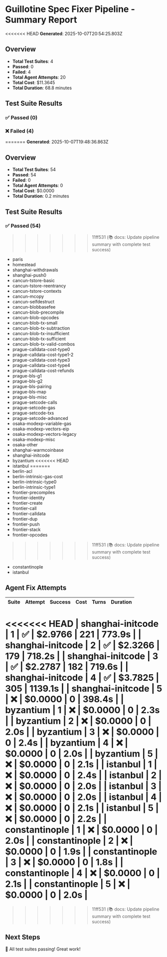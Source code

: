 # Guillotine Spec Fixer Pipeline - Summary Report

<<<<<<< HEAD
**Generated**: 2025-10-07T20:54:25.803Z

## Overview

- **Total Test Suites**: 4
- **Passed**: 0
- **Failed**: 4
- **Total Agent Attempts**: 20
- **Total Cost**: $11.3645
- **Total Duration**: 68.8 minutes

## Test Suite Results

### ✅ Passed (0)


### ❌ Failed (4)
=======
**Generated**: 2025-10-07T19:48:36.863Z

## Overview

- **Total Test Suites**: 54
- **Passed**: 54
- **Failed**: 0
- **Total Agent Attempts**: 0
- **Total Cost**: $0.0000
- **Total Duration**: 0.2 minutes

## Test Suite Results

### ✅ Passed (54)
>>>>>>> 11ff531 (📚 docs: Update pipeline summary with complete test success)

- paris
- homestead
- shanghai-withdrawals
- shanghai-push0
- cancun-tstore-basic
- cancun-tstore-reentrancy
- cancun-tstore-contexts
- cancun-mcopy
- cancun-selfdestruct
- cancun-blobbasefee
- cancun-blob-precompile
- cancun-blob-opcodes
- cancun-blob-tx-small
- cancun-blob-tx-subtraction
- cancun-blob-tx-insufficient
- cancun-blob-tx-sufficient
- cancun-blob-tx-valid-combos
- prague-calldata-cost-type0
- prague-calldata-cost-type1-2
- prague-calldata-cost-type3
- prague-calldata-cost-type4
- prague-calldata-cost-refunds
- prague-bls-g1
- prague-bls-g2
- prague-bls-pairing
- prague-bls-map
- prague-bls-misc
- prague-setcode-calls
- prague-setcode-gas
- prague-setcode-txs
- prague-setcode-advanced
- osaka-modexp-variable-gas
- osaka-modexp-vectors-eip
- osaka-modexp-vectors-legacy
- osaka-modexp-misc
- osaka-other
- shanghai-warmcoinbase
- shanghai-initcode
- byzantium
<<<<<<< HEAD
- istanbul
=======
- berlin-acl
- berlin-intrinsic-gas-cost
- berlin-intrinsic-type0
- berlin-intrinsic-type1
- frontier-precompiles
- frontier-identity
- frontier-create
- frontier-call
- frontier-calldata
- frontier-dup
- frontier-push
- frontier-stack
- frontier-opcodes
>>>>>>> 11ff531 (📚 docs: Update pipeline summary with complete test success)
- constantinople
- istanbul

## Agent Fix Attempts

| Suite | Attempt | Success | Cost | Turns | Duration |
|-------|---------|---------|------|-------|----------|
<<<<<<< HEAD
| shanghai-initcode | 1 | ✅ | $2.9766 | 221 | 773.9s |
| shanghai-initcode | 2 | ✅ | $2.3266 | 179 | 718.2s |
| shanghai-initcode | 3 | ✅ | $2.2787 | 182 | 719.6s |
| shanghai-initcode | 4 | ✅ | $3.7825 | 305 | 1139.1s |
| shanghai-initcode | 5 | ❌ | $0.0000 | 0 | 398.4s |
| byzantium | 1 | ❌ | $0.0000 | 0 | 2.3s |
| byzantium | 2 | ❌ | $0.0000 | 0 | 2.0s |
| byzantium | 3 | ❌ | $0.0000 | 0 | 2.4s |
| byzantium | 4 | ❌ | $0.0000 | 0 | 2.0s |
| byzantium | 5 | ❌ | $0.0000 | 0 | 2.1s |
| istanbul | 1 | ❌ | $0.0000 | 0 | 2.4s |
| istanbul | 2 | ❌ | $0.0000 | 0 | 2.0s |
| istanbul | 3 | ❌ | $0.0000 | 0 | 2.0s |
| istanbul | 4 | ❌ | $0.0000 | 0 | 2.1s |
| istanbul | 5 | ❌ | $0.0000 | 0 | 2.2s |
| constantinople | 1 | ❌ | $0.0000 | 0 | 2.0s |
| constantinople | 2 | ❌ | $0.0000 | 0 | 1.9s |
| constantinople | 3 | ❌ | $0.0000 | 0 | 1.8s |
| constantinople | 4 | ❌ | $0.0000 | 0 | 2.1s |
| constantinople | 5 | ❌ | $0.0000 | 0 | 2.0s |
=======
>>>>>>> 11ff531 (📚 docs: Update pipeline summary with complete test success)

## Next Steps

🎉 All test suites passing! Great work!
